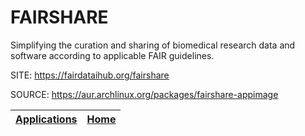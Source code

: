 # FAIRSHARE

 Simplifying the curation and sharing of biomedical research 
 data and software according to applicable FAIR guidelines.

 SITE: https://fairdataihub.org/fairshare

 SOURCE: https://aur.archlinux.org/packages/fairshare-appimage

 | [Applications](https://portable-linux-apps.github.io/apps.html) | [Home](https://portable-linux-apps.github.io)
 | --- | --- |
